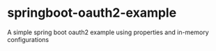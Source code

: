 # springboot-oauth2-example
A simple spring boot oauth2 example using properties and in-memory configurations
